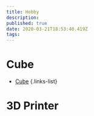 ```yaml
---
title: Hobby
description: 
published: true
date: 2020-03-21T18:53:40.419Z
tags: 
---
```


# Cube

- [Cube](hobby/cube)
{.links-list}

# 3D Printer